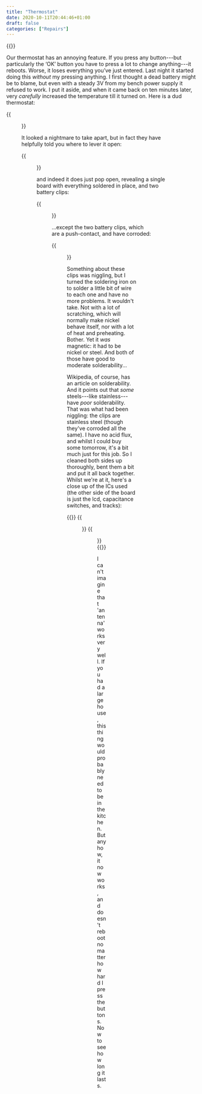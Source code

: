 ```yaml
---
title: "Thermostat"
date: 2020-10-11T20:44:46+01:00
draft: false
categories: ["Repairs"]
---
```

{{<load-photoswipe>}}

Our thermostat has an annoying feature.  If you press any button---but
particularly the ‘OK’ button you have to press a lot to change
anything---it reboots.  Worse, it loses everything you’ve just
entered.  Last night it started doing this _without_ my pressing
anything.  I first thought a dead battery might be to blame, but even
with a steady 3V from my bench power supply it refused to work.  I put
it aside, and when it came back on ten minutes later, very _carefully_
increased the temperature till it turned on.  Here is a dud
thermostat:

{{<figure src="/img/thermostat/thermostat.jpg">}}

It looked a nightmare to take apart, but in fact they have helpfully
told you where to lever it open:

{{<figure src="/img/thermostat/helpful.jpg">}}

and indeed it does just pop open, revealing a single board with
everything soldered in place, and two battery clips:

{{<figure src="/img/thermostat/board.jpg">}}

...except the two battery clips, which are a push-contact, and have
corroded:

{{<figure src="/img/thermostat/corrosion.jpg">}}

Something about these clips was niggling, but I turned the soldering
iron on to solder a little bit of wire to each one and have no more
problems.  It wouldn't take.  Not with a lot of scratching, which will
normally make nickel behave itself, nor with a lot of heat and
preheating.  Bother.  Yet it _was_ magnetic: it had to be nickel or
steel.  And both of those have good to moderate solderability...

Wikipedia, of course, has an article on solderability.  And it points
out that _some_ steels---like stainless---have _poor_ solderability.
That was what had been niggling: the clips are stainless steel (though
they've corroded all the same).  I have no acid flux, and whilst I
could buy some tomorrow, it's a bit much just for this job.  So I
cleaned both sides up thoroughly, bent them a bit and put it all back
together.  Whilst we're at it, here's a close up of the ICs used (the
other side of the board is just the lcd, capacitance switches, and
tracks):

{{<gallery caption-effect="fade">}}
	{{<figure src="/img/thermostat/atmel.jpg" caption="It's an Atmega!">}}
	{{<figure src="/img/thermostat/antenna.jpg" caption="'Antenna'">}}
{{</gallery>}}

I can't imagine that 'antenna' works very well.  If you had a large
house, this thing would probably need to be in the kitchen.  But
anyhow, it now works, and doesn't reboot no matter how hard I press
the buttons.  Now to see how long it lasts.
